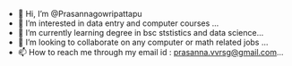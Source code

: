 - 👋 Hi, I’m @Prasannagowripattapu
- 👀 I’m interested in data entry and computer courses ...
- 🌱 I’m currently learning degree in bsc ststistics and data science...
- 💞️ I’m looking to collaborate on any computer or math related jobs ...
- 📫 How to reach me through my email id : prasanna.vvrsg@gmail.com...

<!---
Prasannagowripattapu/Prasannagowripattapu is a ✨ special ✨ repository because its `README.md` (this file) appears on your GitHub profile.
You can click the Preview link to take a look at your changes.
--->
